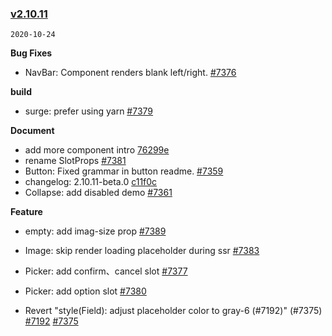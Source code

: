 ### [v2.10.11](https://github.com/youzan/vant/compare/v2.10.11-beta.0...v2.10.11)

`2020-10-24`

**Bug Fixes**

- NavBar: Component renders blank left/right. [#7376](https://github.com/youzan/vant/issues/7376)

**build**

- surge: prefer using yarn [#7379](https://github.com/youzan/vant/issues/7379)

**Document**

- add more component intro [76299e](https://github.com/youzan/vant/commit/76299ef0be4a3cc16a835b7a04d33f04f50f3434)
- rename SlotProps [#7381](https://github.com/youzan/vant/issues/7381)
- Button: Fixed grammar in button readme. [#7359](https://github.com/youzan/vant/issues/7359)
- changelog: 2.10.11-beta.0 [c11f0c](https://github.com/youzan/vant/commit/c11f0c02d71022e2998200e540ea01791648fb9c)
- Collapse: add disabled demo [#7361](https://github.com/youzan/vant/issues/7361)

**Feature**

- empty: add imag-size prop [#7389](https://github.com/youzan/vant/issues/7389)
- Image: skip render loading placeholder during ssr [#7383](https://github.com/youzan/vant/issues/7383)
- Picker: add confirm、cancel slot [#7377](https://github.com/youzan/vant/issues/7377)
- Picker: add option slot [#7380](https://github.com/youzan/vant/issues/7380)

- Revert "style(Field): adjust placeholder color to gray-6 (#7192)" (#7375) [#7192](https://github.com/youzan/vant/issues/7192) [#7375](https://github.com/youzan/vant/issues/7375)
